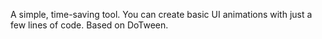 A simple, time-saving tool. You can create basic UI animations with just a few lines of code. Based on DoTween.
